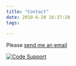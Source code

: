 ```yaml
---
title: "Contact"
date: 2010-6-20 16:37:28
tags:
  
---
```



Please [send me an email](mailto:vsochat@stanford.edu)

[![Code Support](http://www.vsoch.com/blog/wp-content/uploads/2010/06/Code_Support-300x300.png "Code_Support")](http://www.vsoch.com/blog/wp-content/uploads/2010/06/Code_Support.png)


